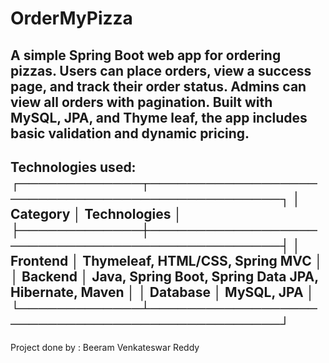 # OrderMyPizza

A simple Spring Boot web app for ordering pizzas. Users can place orders, view a success page, and track their order status. Admins can view all orders with pagination. Built with MySQL, JPA, and Thyme leaf, the app includes basic validation and dynamic pricing.
----------------------------------------------------

Technologies used: 
┌─────────────┬───────────────────────────────────────────────┐
│ Category    │ Technologies                                 │
├─────────────┼───────────────────────────────────────────────┤
│ Frontend    │ Thymeleaf, HTML/CSS, Spring MVC              │
│ Backend     │ Java, Spring Boot, Spring Data JPA, Hibernate, Maven │
│ Database    │ MySQL, JPA                                   │
└─────────────┴───────────────────────────────────────────────┘
----------------------------------------------------------------------------

Project done by : Beeram Venkateswar Reddy
